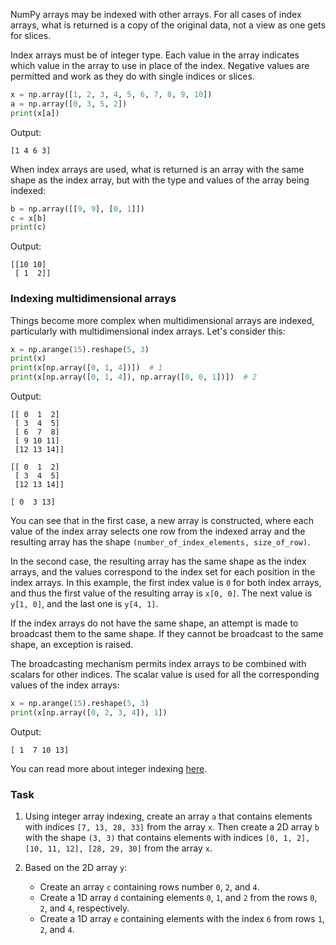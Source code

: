 

NumPy arrays may be indexed with other arrays.
For all cases of index arrays, what is returned is a copy of the original data, not a view as one gets for slices.

Index arrays must be of integer type. Each value in the array indicates which value in the array 
to use in place of the index. Negative values are permitted and work as they do with single indices or slices.

```python
x = np.array([1, 2, 3, 4, 5, 6, 7, 8, 9, 10])
a = np.array([0, 3, 5, 2])
print(x[a])
```
Output:
```text
[1 4 6 3]
```

When index arrays are used, what is returned is an array with the same shape as the index 
array, but with the type and values of the array being indexed:
```python
b = np.array([[9, 9], [0, 1]])
c = x[b]
print(c)
```
Output:
```text
[[10 10]
 [ 1  2]]
```

### Indexing multidimensional arrays
Things become more complex when multidimensional arrays are indexed, particularly with multidimensional index arrays.
Let's consider this:

```python
x = np.arange(15).reshape(5, 3)
print(x)
print(x[np.array([0, 1, 4])])  # 1
print(x[np.array([0, 1, 4]), np.array([0, 0, 1])])  # 2
```
Output:
```text
[[ 0  1  2]
 [ 3  4  5]
 [ 6  7  8]
 [ 9 10 11]
 [12 13 14]]
 
[[ 0  1  2]
 [ 3  4  5]
 [12 13 14]]
 
[ 0  3 13]
```
You can see that in the first case, a new array is constructed, where 
each value of the index array selects one row from the indexed array and the resulting 
array has the shape `(number_of_index_elements, size_of_row)`.

In the second case, the resulting array has the same shape as the index arrays, and the values 
correspond to the index set for each position in the index arrays. In this example, the first 
index value is `0` for both index arrays, and thus the first value of the resulting array is `x[0, 0]`. 
The next value is `y[1, 0]`, and the last one is `y[4, 1]`.

If the index arrays do not have the same shape, an attempt is made to broadcast them to the same shape. 
If they cannot be broadcast to the same shape, an exception is raised.

The broadcasting mechanism permits index arrays to be combined with scalars for other indices. 
The scalar value is used for all the corresponding values of the index arrays:

```python
x = np.arange(15).reshape(5, 3)
print(x[np.array([0, 2, 3, 4]), 1])
```
Output:
```text
[ 1  7 10 13]
```
You can read more about integer indexing [here](https://numpy.org/doc/stable/reference/arrays.indexing.html#integer-array-indexing).

### Task
1. Using integer array indexing, create an array `a` that contains elements with 
   indices `[7, 13, 28, 33]` from the array `x`.
   Then create a 2D array `b` with the shape `(3, 3)` that contains elements with indices
   `[0, 1, 2], [10, 11, 12], [28, 29, 30]` from the array `x`.
   
2. Based on the 2D array `y`:
   - Create an array `c` containing rows number `0`, `2`, and `4`.
   - Create a 1D array `d` containing elements `0`, `1`, and `2` from the rows `0`, `2`, and `4`, respectively.
   - Create a 1D array `e` containing elements with the index `6` from rows `1`, `2`, and `4`.
    

